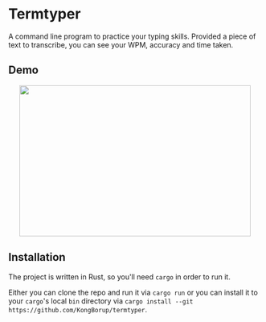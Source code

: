 # Termtyper
A command line program to practice your typing skills. Provided a piece of text to transcribe, you can see your WPM, accuracy and time taken.

## Demo
<p align="center"><img width="460" height="300" src="imgs/demo.gif"></p>

## Installation
The project is written in Rust, so you'll need `cargo` in order to run it.

Either you can clone the repo and run it via `cargo run` or you can install it to your `cargo`'s local `bin` directory via `cargo install --git https://github.com/KongBorup/termtyper`.

